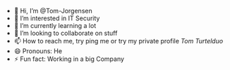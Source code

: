 - 👋 Hi, I’m @Tom-Jorgensen
- 👀 I’m interested in IT Security
- 🌱 I’m currently learning a lot
- 💞️ I’m looking to collaborate on stuff
- 📫 How to reach me, try ping me or try my private profile *Tom Turtelduo*
- 😄 Pronouns: He
- ⚡ Fun fact: Working in a big Company

<!---
Tom-Jorgensen/Tom-Jorgensen is a ✨ special ✨ repository because its `README.md` (this file) appears on your GitHub profile.
You can click the Preview link to take a look at your changes.
--->
